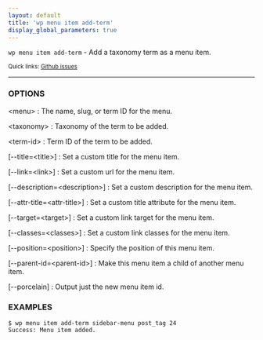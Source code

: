 ```yaml
---
layout: default
title: 'wp menu item add-term'
display_global_parameters: true
---
```


`wp menu item add-term` - Add a taxonomy term as a menu item.

<small>Quick links: <a href="https://github.com/wp-cli/wp-cli/issues?q=is%3Aopen+label%3Acommand%3Amenu-item-add-term+sort%3Aupdated-desc">Github issues</a></small>

<hr />

### OPTIONS

&lt;menu&gt;
: The name, slug, or term ID for the menu.

&lt;taxonomy&gt;
: Taxonomy of the term to be added.

&lt;term-id&gt;
: Term ID of the term to be added.

[\--title=&lt;title&gt;]
: Set a custom title for the menu item.

[\--link=&lt;link&gt;]
: Set a custom url for the menu item.

[\--description=&lt;description&gt;]
: Set a custom description for the menu item.

[\--attr-title=&lt;attr-title&gt;]
: Set a custom title attribute for the menu item.

[\--target=&lt;target&gt;]
: Set a custom link target for the menu item.

[\--classes=&lt;classes&gt;]
: Set a custom link classes for the menu item.

[\--position=&lt;position&gt;]
: Specify the position of this menu item.

[\--parent-id=&lt;parent-id&gt;]
: Make this menu item a child of another menu item.

[\--porcelain]
: Output just the new menu item id.

### EXAMPLES

    $ wp menu item add-term sidebar-menu post_tag 24
    Success: Menu item added.



